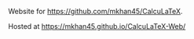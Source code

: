 Website for <https://github.com/mkhan45/CalcuLaTeX>.

Hosted at <https://mkhan45.github.io/CalcuLaTeX-Web/>
